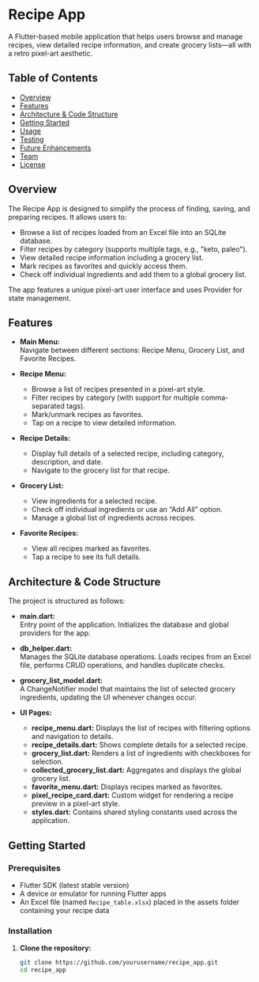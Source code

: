 # Recipe App

A Flutter-based mobile application that helps users browse and manage recipes, view detailed recipe information, and create grocery lists—all with a retro pixel-art aesthetic.

## Table of Contents

- [Overview](#overview)
- [Features](#features)
- [Architecture & Code Structure](#architecture--code-structure)
- [Getting Started](#getting-started)
- [Usage](#usage)
- [Testing](#testing)
- [Future Enhancements](#future-enhancements)
- [Team](#team)
- [License](#license)

## Overview

The Recipe App is designed to simplify the process of finding, saving, and preparing recipes. It allows users to:
- Browse a list of recipes loaded from an Excel file into an SQLite database.
- Filter recipes by category (supports multiple tags, e.g., "keto, paleo").
- View detailed recipe information including a grocery list.
- Mark recipes as favorites and quickly access them.
- Check off individual ingredients and add them to a global grocery list.

The app features a unique pixel-art user interface and uses Provider for state management.

## Features

- **Main Menu:**  
  Navigate between different sections: Recipe Menu, Grocery List, and Favorite Recipes.

- **Recipe Menu:**  
  - Browse a list of recipes presented in a pixel-art style.
  - Filter recipes by category (with support for multiple comma-separated tags).
  - Mark/unmark recipes as favorites.
  - Tap on a recipe to view detailed information.

- **Recipe Details:**  
  - Display full details of a selected recipe, including category, description, and date.
  - Navigate to the grocery list for that recipe.

- **Grocery List:**  
  - View ingredients for a selected recipe.
  - Check off individual ingredients or use an “Add All” option.
  - Manage a global list of ingredients across recipes.

- **Favorite Recipes:**  
  - View all recipes marked as favorites.
  - Tap a recipe to see its full details.

## Architecture & Code Structure

The project is structured as follows:

- **main.dart:**  
  Entry point of the application. Initializes the database and global providers for the app.

- **db_helper.dart:**  
  Manages the SQLite database operations. Loads recipes from an Excel file, performs CRUD operations, and handles duplicate checks.

- **grocery_list_model.dart:**  
  A ChangeNotifier model that maintains the list of selected grocery ingredients, updating the UI whenever changes occur.

- **UI Pages:**  
  - **recipe_menu.dart:** Displays the list of recipes with filtering options and navigation to details.
  - **recipe_details.dart:** Shows complete details for a selected recipe.
  - **grocery_list.dart:** Renders a list of ingredients with checkboxes for selection.
  - **collected_grocery_list.dart:** Aggregates and displays the global grocery list.
  - **favorite_menu.dart:** Displays recipes marked as favorites.
  - **pixel_recipe_card.dart:** Custom widget for rendering a recipe preview in a pixel-art style.
  - **styles.dart:** Contains shared styling constants used across the application.

## Getting Started

### Prerequisites

- Flutter SDK (latest stable version)
- A device or emulator for running Flutter apps
- An Excel file (named `Recipe_table.xlsx`) placed in the assets folder containing your recipe data

### Installation

1. **Clone the repository:**

   ```bash
   git clone https://github.com/yourusername/recipe_app.git
   cd recipe_app
